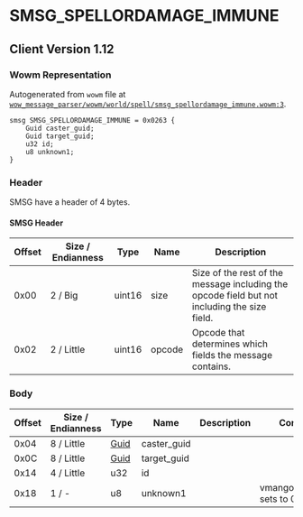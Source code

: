 # SMSG_SPELLORDAMAGE_IMMUNE

## Client Version 1.12

### Wowm Representation

Autogenerated from `wowm` file at [`wow_message_parser/wowm/world/spell/smsg_spellordamage_immune.wowm:3`](https://github.com/gtker/wow_messages/tree/main/wow_message_parser/wowm/world/spell/smsg_spellordamage_immune.wowm#L3).
```rust,ignore
smsg SMSG_SPELLORDAMAGE_IMMUNE = 0x0263 {
    Guid caster_guid;
    Guid target_guid;
    u32 id;
    u8 unknown1;
}
```
### Header

SMSG have a header of 4 bytes.

#### SMSG Header

| Offset | Size / Endianness | Type   | Name   | Description |
| ------ | ----------------- | ------ | ------ | ----------- |
| 0x00   | 2 / Big           | uint16 | size   | Size of the rest of the message including the opcode field but not including the size field.|
| 0x02   | 2 / Little        | uint16 | opcode | Opcode that determines which fields the message contains.|

### Body

| Offset | Size / Endianness | Type | Name | Description | Comment |
| ------ | ----------------- | ---- | ---- | ----------- | ------- |
| 0x04 | 8 / Little | [Guid](../spec/packed-guid.md) | caster_guid |  |  |
| 0x0C | 8 / Little | [Guid](../spec/packed-guid.md) | target_guid |  |  |
| 0x14 | 4 / Little | u32 | id |  |  |
| 0x18 | 1 / - | u8 | unknown1 |  | vmangos/cmangos sets to 0 |

